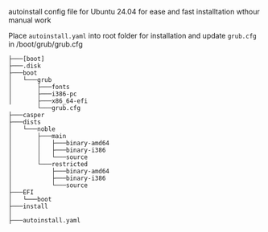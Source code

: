 autoinstall config file for Ubuntu 24.04 for ease and fast installtation wthour manual work

Place `autoinstall.yaml` into root folder for installation and update `grub.cfg` in /boot/grub/grub.cfg

```
├───[boot]
├───.disk
├───boot
│   └───grub
│       ├───fonts
│       ├───i386-pc
│       ├───x86_64-efi
        └───grub.cfg
├───casper
├───dists
│   └───noble
│       ├───main
│       │   ├───binary-amd64
│       │   ├───binary-i386
│       │   └───source
│       └───restricted
│           ├───binary-amd64
│           ├───binary-i386
│           └───source
├───EFI
│   └───boot
├───install
│
├───autoinstall.yaml
```
